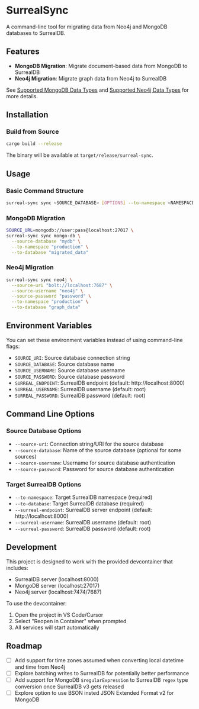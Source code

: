 # SurrealSync

A command-line tool for migrating data from Neo4j and MongoDB databases to SurrealDB.

## Features

- **MongoDB Migration**: Migrate document-based data from MongoDB to SurrealDB
- **Neo4j Migration**: Migrate graph data from Neo4j to SurrealDB

See [Supported MongoDB Data Types](/docs/mongodb-data-types.md) and [Supported Neo4j Data Types](/docs/neo4j-data-types.md) for more details.

## Installation

### Build from Source

```bash
cargo build --release
```

The binary will be available at `target/release/surreal-sync`.

## Usage

### Basic Command Structure

```bash
surreal-sync sync <SOURCE_DATABASE> [OPTIONS] --to-namespace <NAMESPACE> --to-database <DATABASE>
```

### MongoDB Migration

```bash
SOURCE_URL=mongodb://user:pass@localhost:27017 \
surreal-sync sync mongo-db \
  --source-database "mydb" \
  --to-namespace "production" \
  --to-database "migrated_data"
```

### Neo4j Migration

```bash
surreal-sync sync neo4j \
  --source-uri "bolt://localhost:7687" \
  --source-username "neo4j" \
  --source-password "password" \
  --to-namespace "production" \
  --to-database "graph_data"
```

## Environment Variables

You can set these environment variables instead of using command-line flags:

- `SOURCE_URI`: Source database connection string
- `SOURCE_DATABASE`: Source database name
- `SOURCE_USERNAME`: Source database username
- `SOURCE_PASSWORD`: Source database password
- `SURREAL_ENDPOINT`: SurrealDB endpoint (default: http://localhost:8000)
- `SURREAL_USERNAME`: SurrealDB username (default: root)
- `SURREAL_PASSWORD`: SurrealDB password (default: root)

## Command Line Options

### Source Database Options

- `--source-uri`: Connection string/URI for the source database
- `--source-database`: Name of the source database (optional for some sources)
- `--source-username`: Username for source database authentication
- `--source-password`: Password for source database authentication

### Target SurrealDB Options

- `--to-namespace`: Target SurrealDB namespace (required)
- `--to-database`: Target SurrealDB database (required)
- `--surreal-endpoint`: SurrealDB server endpoint (default: http://localhost:8000)
- `--surreal-username`: SurrealDB username (default: root)
- `--surreal-password`: SurrealDB password (default: root)

## Development

This project is designed to work with the provided devcontainer that includes:
- SurrealDB server (localhost:8000)
- MongoDB server (localhost:27017)
- Neo4j server (localhost:7474/7687)

To use the devcontainer:

1. Open the project in VS Code/Cursor
2. Select "Reopen in Container" when prompted
3. All services will start automatically

## Roadmap

- [ ] Add support for time zones assumed when converting local datetime and time from Neo4j
- [ ] Explore batching writes to SurrealDB for potentially better performance
- [ ] Add support for MongoDB `$regularExpression` to SurrealDB `regex` type conversion once SurrealDB v3 gets released
- [ ] Explore option to use BSON insted JSON Extended Format v2 for MongoDB
